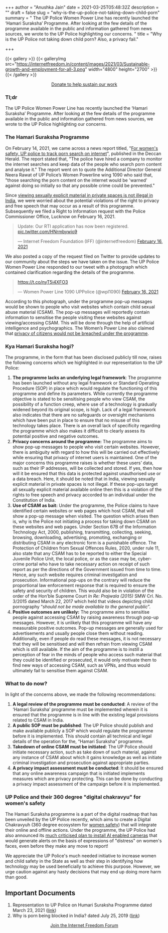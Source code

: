 +++
author = "Anushka Jain"
date = 2021-03-25T05:48:32Z
description = ""
draft = false
slug = "why-is-the-up-police-not-taking-down-child-porn"
summary = " The UP Police Women Power Line has recently launched the ‘Hamari Suraksha’ Programme. After looking at the few details of the programme available in the public and information gathered from news sources, we wrote to the UP Police highlighting our concerns. "
title = "Why is the UP Police not taking down child porn? Also, a privacy fail."

+++


{{< gallery >}}
{{< galleryImg  src="https://internetfreedom.in/content/images/2021/03/Sustainable-growth-and-employment-for-all-3.png" width="4800" height="2700" >}}{{< /gallery >}}

<div style="text-align:center;">
    <a href="https://internetfreedom.in/donate/" class="button">Donate to help sustain our work</a>
</div>

### Tl;dr

The UP Police Women Power Line has recently launched the ‘Hamari Suraksha’ Programme. After looking at the few details of the programme available in the public and information gathered from news sources, we wrote to the UP Police highlighting our concerns.

### The Hamari Suraksha Programme

On February 14, 2021, we came across a news report titled, "[For women's safety, UP police to track porn search on internet](https://www.deccanherald.com/national/north-and-central/for-womens-safety-up-police-to-track-porn-search-on-internet-951161.html)", published in the Deccan Herald. The report stated that, "The police have hired a company to monitor the internet searches and keep data of the people who search porn content and analyse it." The report went on to quote the Additional Director General Neera Rawat of UP Police’s Women Powerline wing 1090 who said that, "those searching the porn content on the internet would be 'warned' against doing so initially so that any possible crime could be prevented."

Since [viewing sexually explicit material in private spaces is not illegal in India](https://internetfreedom.in/why-is-porn-being-blocked-in-india-whattheblock/), we were worried about the potential violations of the right to privacy and free speech that may occur as a result of this programme. Subsequently we filed a Right to Information request with the Police Commissioner Office, Lucknow on February 16, 2021.

<blockquote class="twitter-tweet"><p lang="en" dir="ltr">Update: Our RTI application has now been registered. <a href="https://t.co/HNrmbywio9">pic.twitter.com/HNrmbywio9</a></p>&mdash; Internet Freedom Foundation (IFF) (@internetfreedom) <a href="https://twitter.com/internetfreedom/status/1361554394441871361?ref_src=twsrc%5Etfw">February 16, 2021</a></blockquote>
<script async src="https://platform.twitter.com/widgets.js" charset="utf-8"></script>

We also posted a copy of the request filed on Twitter to provide updates to our community about the steps we have taken on the issue. The UP Police Women Power Line responded to our tweet with a photograph which contained clarification regarding the details of the programme.

<blockquote class="twitter-tweet"><p lang="und" dir="ltr"><a href="https://t.co/nyT5i4XFO3">https://t.co/nyT5i4XFO3</a></p>&mdash; Women Power Line 1090 UPPolice (@wpl1090) <a href="https://twitter.com/wpl1090/status/1361648197299396616?ref_src=twsrc%5Etfw">February 16, 2021</a></blockquote>
<script async src="https://platform.twitter.com/widgets.js" charset="utf-8"></script>

According to this photograph, under the programme pop-up messages would be shown to people who visit websites which contain child sexual abuse material (CSAM).  The pop-up messages will reportedly contain information to sensitise the people visiting these websites against viewing/accessing CSAM. This will be done through the help of artificial intelligence and psychographics. The Women’s Power Line also claimed that [privacy of citizens would not be breached under the programme](https://timesofindia.indiatimes.com/city/lucknow/up-no-privacy-breach-wpl-message-to-pop-up-on-child-porn-sites/articleshow/81038847.cms#:~:text=child%20porn%20sites'-,UP%3A%20'No%20privacy%20breach%2C%20WPL%20message%20to%20pop,up%20on%20child%20porn%20sites'&text=Additional%20director%20general%20of%20police,implement%20it%20across%20the%20state.%E2%80%9D).

### Kya Hamari Suraksha hogi?

The programme, in the form that has been disclosed publicly till now, raises the following concerns which we highlighted in our representation to the UP Police:

1. **The programme lacks an underlying legal framework**: The programme has been launched without any legal framework or Standard Operating Procedure (SOP) in place which would regulate the functioning of this programme and define its parameters. While currently the programme objective is stated to be sensitising people who view CSAM, the possibility of a function creep, where use of a technology is gradually widened beyond its original scope, is high. Lack of a legal framework also indicates that there are no safeguards or oversight mechanisms which have been put in place to ensure that no misuse of this technology takes place. There is an overall lack of specificity regarding the programme which also makes it difficult to clearly assess its potential positive and negative outcomes.
2. ******Privacy concerns around the programme**:**** The programme aims to show pop-up messages to people who visit certain websites. However, there is ambiguity with regard to how this will be carried out effectively while ensuring that privacy of internet users is maintained. One of the major concerns this programme raises is whether these users’ data, such as their IP addresses, will be collected and stored. If yes, then how will it be ensured that this data is protected against unauthorised use or a data breach. Here, it should be noted that in India, viewing sexually explicit material in private spaces is not illegal. If these pop-ups target all sexually explicit material available online then this is a violation of the rights to free speech and privacy accorded to an individual under the Constitution of India.
3. ******Use of CSAM as bait**:**** Under the programme, the Police claims to have identified certain websites or web pages which host CSAM, that will show a pop-up message when visited. The question which arises then is, why is the Police not initiating a process for taking down CSAM on these websites and web pages. Under Section 67B of the Information Technology Act, 2000, publishing, transmitting, collecting, seeking, browsing, downloading, advertising, promoting, exchanging or distributing CSAM in any electronic form is a punishable offence. The Protection of Children from Sexual Offences Rules, 2020, under rule 11, also state that any CSAM has to be reported to either the Special Juvenile Police Unit, the local police, or as the case may be, cyber-crime portal who have to take necessary action on receipt of such report  as per the directions of the Government issued from time to time. Hence, any such website requires criminal investigation and prosecution. Informational pop-ups on the contrary will reduce the proportional law enforcement response that is required to ensure the safety and security of children. This would also be in violation of the order of the Hon’ble Supreme Court _In Re: Prajwala (2015)_  SMW Crl. No. 3/2015 dated March 22, 2017 which held that videos depicting child pornography “_should not be made available to the general public_”.
4. ****Positive outcomes are unlikely**:** The programme aims to sensitise people against accessing CSAM by raising awareness through pop-up messages. However, it is unlikely that this programme will have any measurable positive outcomes. Pop-up messages are generally used for advertisements and usually people close them without reading. Additionally, even if people do read these messages, it is not necessary that they will be sensitised and will then refrain from viewing CSAM which is still available. If the aim of the programme is to instill a perception of fear in the minds of people who access such material that they could be identified or prosecuted, it would only motivate them to find new ways of accessing CSAM, such as VPNs, and thus would ultimately fail to sensitise them against CSAM.

### What to do now?

In light of the concerns above, we made the following recommendations:

1. **A legal review of the programme must be conducted**: A review of the ‘Hamari Suraksha’ programme must be implemented wherein it is ensured that the programme is in line with the existing legal provisions related to CSAM in India.
2. **A public SOP must be published**: The UP Police should publish and make available publicly a SOP which would regulate the programme before it is implemented. This should contain all technical and legal details of the operation for the, “Hamari Suraksha” programme.
3. **Takedown of online CSAM must be initiated**: The UP Police should initiate necessary action, such as take down of such material, against any instance of CSAM about which it gains knowledge as well as initiate criminal investigation and prosecution against appropriate parties.
4. **A privacy impact assessment must be conducted**: It should be ensured that any online awareness campaign that is initiated implements measures which are privacy protecting. This can be done by conducting a privacy impact assessment of the campaign before it is implemented.

### UP Police and their 360 degree "digital chakravyu" for women's safety

The Hamari Suraksha programme is a part of the digital roadmap that has been unveiled by the UP Police recently, which aims to create a Digital Chakravyuh (360 degree ecosystem for [women safety](https://government.economictimes.indiatimes.com/news/digital-india/up-police-launches-digital-outreach-initiative-humari-suraksha-for-women-safety/80883166)) that will integrate their online and offline actions. Under the programme, the UP Police had also announced its [much criticised plan to install AI enabled cameras](https://thewire.in/women/uttar-pradesh-lucknow-police-artificial-intelligence-camera-women) that would generate alerts on the basis of expressions of "distress" on women's faces, even before they make any move to report!

We appreciate the UP Police's much needed initiative to increase women and child safety in the State as well as their step in identifying how technology may be used beneficially to achieve this purpose. However, we urge caution against any hasty decisions that may end up doing more harm than good.

## Important Documents

1. Representation to UP Police on Humari Suraksha Programme dated March 23, 2021 ([link](https://drive.google.com/file/d/1ue3MYZ2Ih33JLkMxzUhawfmpzYFndKc0/view?usp=sharing))
2. Why is porn being blocked in India? dated July 25, 2019 ([link](https://internetfreedom.in/why-is-porn-being-blocked-in-india-whattheblock/))

<div style="text-align:center;">
    <a href="https://forum.internetfreedom.in/" class="button">Join the Internet Freedom Forum</a>
</div>



